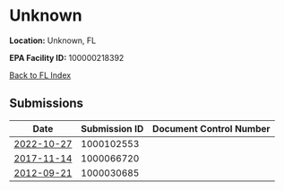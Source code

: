 # Unknown

**Location:** Unknown, FL

**EPA Facility ID:** 100000218392

[Back to FL Index](../../index.md)

## Submissions

| Date | Submission ID | Document Control Number |
|------|--------------|-------------------------|
| [2022-10-27](submissions/1000102553.md) | 1000102553 |  |
| [2017-11-14](submissions/1000066720.md) | 1000066720 |  |
| [2012-09-21](submissions/1000030685.md) | 1000030685 |  |
